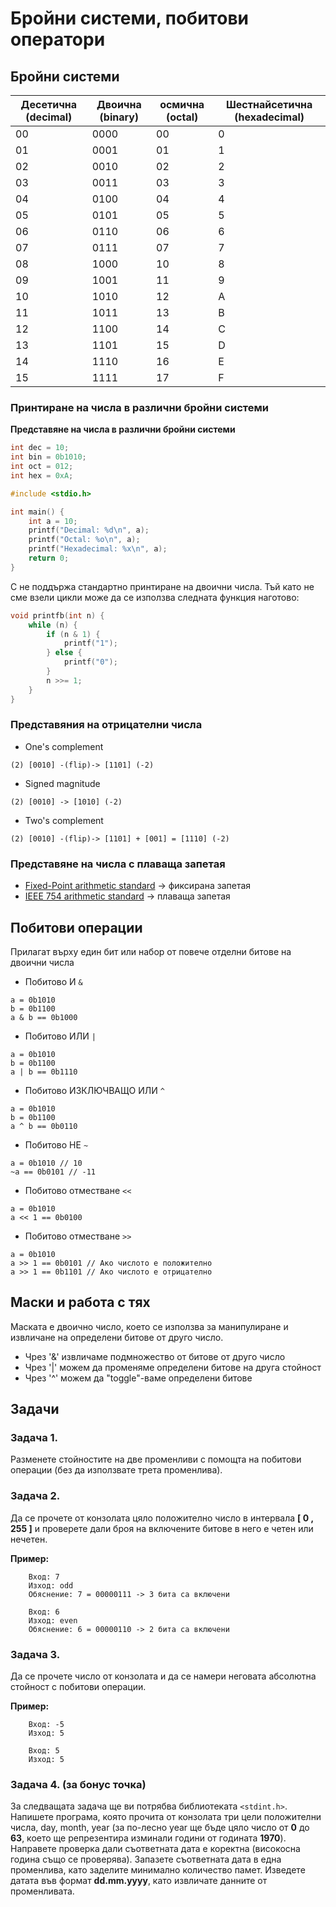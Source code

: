 # Бройни системи, побитови оператори

## Бройни системи

| Десетична (decimal) | Двоична (binary) | осмична (octal) | Шестнайсетична (hexadecimal) |
|---------------------|------------------|-----------------|------------------------------|
| 00                  | 0000             | 00              | 0                            |
| 01                  | 0001             | 01              | 1                            |
| 02                  | 0010             | 02              | 2                            |
| 03                  | 0011             | 03              | 3                            |
| 04                  | 0100             | 04              | 4                            |
| 05                  | 0101             | 05              | 5                            |
| 06                  | 0110             | 06              | 6                            |
| 07                  | 0111             | 07              | 7                            |
| 08                  | 1000             | 10              | 8                            |
| 09                  | 1001             | 11              | 9                            |
| 10                  | 1010             | 12              | A                            |
| 11                  | 1011             | 13              | B                            |
| 12                  | 1100             | 14              | C                            |
| 13                  | 1101             | 15              | D                            |
| 14                  | 1110             | 16              | E                            |
| 15                  | 1111             | 17              | F                            |

### Принтиране на числа в различни бройни системи

**Представяне на числа в различни бройни системи**
```c
int dec = 10;
int bin = 0b1010;
int oct = 012;
int hex = 0xA;
```

```c
#include <stdio.h>

int main() {
    int a = 10;
    printf("Decimal: %d\n", a);
    printf("Octal: %o\n", a);
    printf("Hexadecimal: %x\n", a);
    return 0;
}
```

C не поддържа стандартно принтиране на двоични числа. Тъй като не сме взели цикли може да се използва следната функция наготово:

```c
void printfb(int n) {
    while (n) {
        if (n & 1) {
            printf("1");
        } else {
            printf("0");
        }
        n >>= 1;
    }
}
```

### Представяния на отрицателни числа

- One's complement 
```
(2) [0010] -(flip)-> [1101] (-2)
```
- Signed magnitude 
```
(2) [0010] -> [1010] (-2)
```
- Two's complement 
```
(2) [0010] -(flip)-> [1101] + [001] = [1110] (-2)
```
### Представяне на числа с плаваща запетая

- [Fixed-Point arithmetic standard](https://vanhunteradams.com/FixedPoint/FixedPoint.html) -> фиксирана запетая
- [IEEE 754 arithmetic standard](https://www.geeksforgeeks.org/ieee-standard-754-floating-point-numbers/) -> плаваща запетая

## Побитови операции
Прилагат върху един бит или набор от повече отделни битове на двоични числа

- Побитово И `&`

```
a = 0b1010
b = 0b1100
a & b == 0b1000
```
- Побитово ИЛИ  `|`

```
a = 0b1010
b = 0b1100
a | b == 0b1110
```

- Побитово ИЗКЛЮЧВАЩО ИЛИ  `^`

```
a = 0b1010
b = 0b1100
a ^ b == 0b0110
```

- Побитово НЕ `~`

```
a = 0b1010 // 10
~a == 0b0101 // -11
```

- Побитово отместване  `<<`

```
a = 0b1010
a << 1 == 0b0100
```

- Побитово отместване  `>>`

```
a = 0b1010
a >> 1 == 0b0101 // Ако числото е положително
а >> 1 == 0b1101 // Ако числото е отрицателно
```

## Маски и работа с тях

Маската е двоично число, което се използва за манипулиране и извличане на определени битове от друго число.

- Чрез '&' извличаме подмножество от битове от друго число
- Чрез '|' можем да променяме определени битове на друга стойност
- Чрез '^' можем да "toggle"-ваме определени битове

## Задачи

### Задача 1.
Разменете стойностите на две променливи с помощта на побитови операции (без да използвате трета променлива).

### Задача 2.
Да се прочете от конзолата цяло положително число в интервала **[ 0 , 255 ]** и проверете дали броя на включените битове в него е четен или нечетен.

**Пример:**
```
    Вход: 7 
    Изход: odd
    Обяснение: 7 = 00000111 -> 3 бита са включени

    Вход: 6 
    Изход: even
    Обяснение: 6 = 00000110 -> 2 бита са включени
```

### Задача 3.
Да се прочете число от конзолата и да се намери неговата абсолютна стойност с побитови операции.

**Пример:**
```
    Вход: -5
    Изход: 5

    Вход: 5
    Изход: 5
```

### Задача 4. (**за бонус точка**)
За следващата задача ще ви потрябва библиотеката `<stdint.h>`. Напишете програма, която прочита от конзолата три цели положителни числа, day, month, year (за по-лесно year ще бъде цяло число от **0** до **63**, което ще репрезентира изминали години от годината **1970**). Направете проверка дали съответната дата е коректна (високосна година също се проверява). Запазете съответната дата в една променлива, като заделите минимално количество памет. Изведете датата във формат **dd.mm.yyyy**, като извличате данните от променливата.


